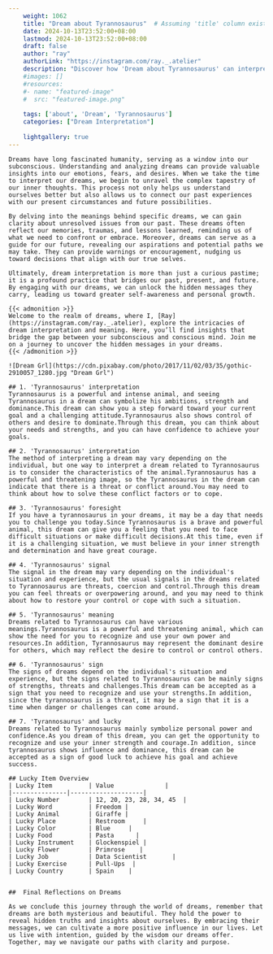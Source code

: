 ```yaml
---
    weight: 1062
    title: "Dream about Tyrannosaurus"  # Assuming 'title' column exists
    date: 2024-10-13T23:52:00+08:00
    lastmod: 2024-10-13T23:52:00+08:00
    draft: false
    author: "ray"
    authorLink: "https://instagram.com/ray._.atelier"
    description: "Discover how 'Dream about Tyrannosaurus' can interpret your future and uncover its significant meanings in your life."
    #images: []
    #resources:
    #- name: "featured-image"
    #  src: "featured-image.png"
    
    tags: ['about', 'Dream', 'Tyrannosaurus']
    categories: ["Dream Interpretation"]
    
    lightgallery: true
---
```

    
    Dreams have long fascinated humanity, serving as a window into our subconscious. Understanding and analyzing dreams can provide valuable insights into our emotions, fears, and desires. When we take the time to interpret our dreams, we begin to unravel the complex tapestry of our inner thoughts. This process not only helps us understand ourselves better but also allows us to connect our past experiences with our present circumstances and future possibilities.
    
    By delving into the meanings behind specific dreams, we can gain clarity about unresolved issues from our past. These dreams often reflect our memories, traumas, and lessons learned, reminding us of what we need to confront or embrace. Moreover, dreams can serve as a guide for our future, revealing our aspirations and potential paths we may take. They can provide warnings or encouragement, nudging us toward decisions that align with our true selves.
    
    Ultimately, dream interpretation is more than just a curious pastime; it is a profound practice that bridges our past, present, and future. By engaging with our dreams, we can unlock the hidden messages they carry, leading us toward greater self-awareness and personal growth.
    
    {{< admonition >}}
    Welcome to the realm of dreams, where I, [Ray](https://instagram.com/ray._.atelier), explore the intricacies of dream interpretation and meaning. Here, you’ll find insights that bridge the gap between your subconscious and conscious mind. Join me on a journey to uncover the hidden messages in your dreams.
    {{< /admonition >}}
    
    ![Dream Grl](https://cdn.pixabay.com/photo/2017/11/02/03/35/gothic-2910057_1280.jpg "Dream Grl")
    
    ## 1. 'Tyrannosaurus' interpretation
    Tyrannosaurus is a powerful and intense animal, and seeing Tyrannosaurus in a dream can symbolize his ambitions, strength and dominance.This dream can show you a step forward toward your current goal and a challenging attitude.Tyrannosaurus also shows control of others and desire to dominate.Through this dream, you can think about your needs and strengths, and you can have confidence to achieve your goals.
    
    ## 2. 'Tyrannosaurus' interpretation
    The method of interpreting a dream may vary depending on the individual, but one way to interpret a dream related to Tyrannosaurus is to consider the characteristics of the animal.Tyrannosaurus has a powerful and threatening image, so the Tyrannosaurus in the dream can indicate that there is a threat or conflict around.You may need to think about how to solve these conflict factors or to cope.
    
    ## 3. 'Tyrannosaurus' foresight
    If you have a tyrannosaurus in your dreams, it may be a day that needs you to challenge you today.Since Tyrannosaurus is a brave and powerful animal, this dream can give you a feeling that you need to face difficult situations or make difficult decisions.At this time, even if it is a challenging situation, we must believe in your inner strength and determination and have great courage.
    
    ## 4. 'Tyrannosaurus' signal
    The signal in the dream may vary depending on the individual's situation and experience, but the usual signals in the dreams related to Tyrannosaurus are threats, coercion and control.Through this dream you can feel threats or overpowering around, and you may need to think about how to restore your control or cope with such a situation.
    
    ## 5. 'Tyrannosaurus' meaning
    Dreams related to Tyrannosaurus can have various meanings.Tyrannosaurus is a powerful and threatening animal, which can show the need for you to recognize and use your own power and resources.In addition, Tyrannosaurus may represent the dominant desire for others, which may reflect the desire to control or control others.
    
    ## 6. 'Tyrannosaurus' sign
    The signs of dreams depend on the individual's situation and experience, but the signs related to Tyrannosaurus can be mainly signs of strengths, threats and challenges.This dream can be accepted as a sign that you need to recognize and use your strengths.In addition, since the tyrannosaurus is a threat, it may be a sign that it is a time when danger or challenges can come around.
    
    ## 7. 'Tyrannosaurus' and lucky
    Dreams related to Tyrannosaurus mainly symbolize personal power and confidence.As you dream of this dream, you can get the opportunity to recognize and use your inner strength and courage.In addition, since tyrannosaurus shows influence and dominance, this dream can be accepted as a sign of good luck to achieve his goal and achieve success.
    
    ## Lucky Item Overview
    | Lucky Item          | Value              |
    |---------------|--------------------|
    | Lucky Number        | 12, 20, 23, 28, 34, 45  |
    | Lucky Word          | Freedom |
    | Lucky Animal        | Giraffe |
    | Lucky Place         | Restroom     |
    | Lucky Color         | Blue     |
    | Lucky Food          | Pasta      |
    | Lucky Instrument    | Glockenspiel |
    | Lucky Flower        | Primrose    |
    | Lucky Job           | Data Scientist       |
    | Lucky Exercise      | Pull-Ups  |
    | Lucky Country       | Spain    |
    
    
    ##  Final Reflections on Dreams
    
    As we conclude this journey through the world of dreams, remember that dreams are both mysterious and beautiful. They hold the power to reveal hidden truths and insights about ourselves. By embracing their messages, we can cultivate a more positive influence in our lives. Let us live with intention, guided by the wisdom our dreams offer. Together, may we navigate our paths with clarity and purpose.
    
